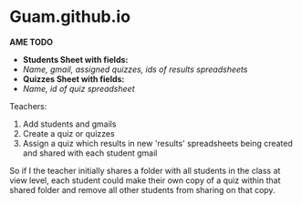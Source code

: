 Guam.github.io
==============
**AME TODO**
- **Students Sheet with fields:**
- *Name, gmail, assigned quizzes, ids of results spreadsheets*
- **Quizzes Sheet with fields:**
- *Name, id of quiz spreadsheet*

Teachers:
  1. Add students and gmails
  2. Create a quiz or quizzes
  3. Assign a quiz which results in new 'results' spreadsheets being created and shared with each student gmail

So if I the teacher initially shares a folder with all students in the class at view level, each student could make their own copy of a quiz within that shared folder and remove all other students from sharing on that copy.

